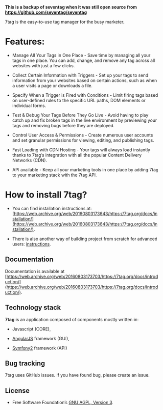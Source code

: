 **This is a backup of seventag when it was still open source from https://github.com/seventag/seventag**

7tag is the easy-to-use tag manager for the busy marketer.

# Features:

- Manage All Your Tags in One Place - Save time by managing all your tags in one place. You can add, change, and remove any tag across all websites with just a few clicks.

- Collect Certain Information with Triggers - Set up your tags to send information from your websites based on certain actions, such as when a user visits a page or downloads a file.

- Specify When a Trigger is Fired with Conditions - Limit firing tags based on user-defined rules to the specific URL paths, DOM elements or individual forms.

- Test & Debug Your Tags Before They Go Live - Avoid having to play catch up and fix broken tags in the live environment by previewing your tags and removing bugs before they are deployed.

- Control User Access & Permissions - Create numerous user accounts and set granular permissions for viewing, editing, and publishing tags.

- Fast Loading with CDN Hosting - Your tags will always load instantly thanks to 7tag’s integration with all the popular Content Delivery Networks (CDN).

- API available - Keep all your marketing tools in one place by adding 7tag to your marketing stack with the 7tag API.

# How to install 7tag?

- You can find installation instructions at: [https://web.archive.org/web/20160803173643/https://7tag.org/docs/installation/](https://web.archive.org/web/20160803173643/https://7tag.org/docs/installation/).

- There is also another way of building project from scratch for advanced users: [instructions](doc/INSTALLATION.md).

## Documentation

Documentation is available at [https://web.archive.org/web/20160803173703/https://7tag.org/docs/introduction/](https://web.archive.org/web/20160803173703/https://7tag.org/docs/introduction/).

## Technology stack

**7tag** is an application composed of components mostly written in: 

- Javascript (CORE), 

- [AngularJS](https://angularjs.org/) framework (GUI),

- [Symfony2](http://symfony.com) framework (API)

## Bug tracking
7tag uses GitHub issues. If you have found bug, please create an issue.

## License
- Free Software Foundation’s [GNU AGPL, Version 3](LICENSE).
